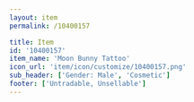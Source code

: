 ```yaml
---
layout: item
permalink: /10400157

title: Item
id: '10400157'
item_name: 'Moon Bunny Tattoo'
icon_url: 'item/icon/customize/10400157.png'
sub_header: ['Gender: Male', 'Cosmetic']
footer: ['Untradable, Unsellable']
---
```


